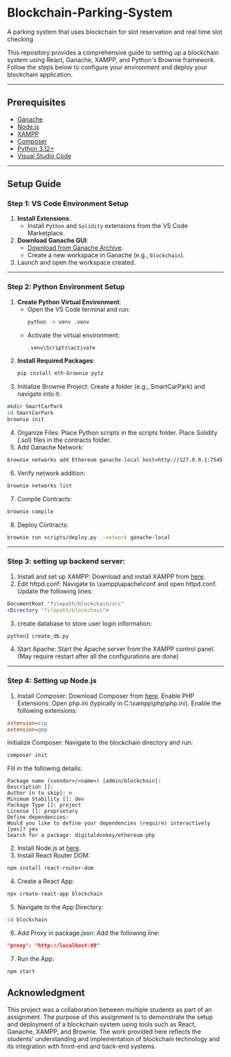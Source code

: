 # Blockchain-Parking-System
A parking system that uses blockchain for slot reservation and real time slot checking

This repository provides a comprehensive guide to setting up a blockchain system using React, Ganache, XAMPP, and Python's Brownie framework. Follow the steps below to configure your environment and deploy your blockchain application.

---

## Prerequisites

- [Ganache](https://trufflesuite.com/ganache/)
- [Node.js](https://nodejs.org/)
- [XAMPP](https://www.apachefriends.org/)
- [Composer](https://getcomposer.org/)
- [Python 3.12+](https://www.python.org/)
- [Visual Studio Code](https://code.visualstudio.com/)

---

## Setup Guide

### Step 1: VS Code Environment Setup
1. **Install Extensions**:
   - Install `Python` and `Solidity` extensions from the VS Code Marketplace.
2. **Download Ganache GUI**:
   - [Download from Ganache Archive](https://archive.trufflesuite.com/ganache/).
   - Create a new workspace in Ganache (e.g., `blockchain`).
3. Launch and open the workspace created.

---

### Step 2: Python Environment Setup
1. **Create Python Virtual Environment**:
   - Open the VS Code terminal and run:
     ```bash
     python -m venv .venv
     ```
   - Activate the virtual environment:
     ```bash
     .venv\Scripts\activate
     ```
2. **Install Required Packages**:
   ```bash
   pip install eth-brownie pytz
   ```
3. Initialize Brownie Project:
Create a folder (e.g., SmartCarPark) and navigate into it:
```bash
mkdir SmartCarPark
cd SmartCarPark
brownie init
```
4. Organize Files:
Place Python scripts in the scripts folder.
Place Solidity (.sol) files in the contracts folder.
5. Add Ganache Network:
```bash
brownie networks add Ethereum ganache-local host=http://127.0.0.1:7545 chainid=5777
```
6. Verify network addition:
```bash
brownie networks list
```
7. Compile Contracts:
```bash
brownie compile
```
8. Deploy Contracts:
```bash
brownie run scripts/deploy.py --network ganache-local
```

---

### Step 3: setting up backend server:
1. Install and set up XAMPP:
Download and install XAMPP from [here](https://www.apachefriends.org/).
2. Edit httpd.conf:
Navigate to \xampp\apache\conf and open httpd.conf.
Update the following lines:
```apache
DocumentRoot "filepath/blockchain/src"
<Directory "filepath/blockchain">
```
3. create database to store user login information:
```bash
python3 create_db.py
```
4. Start Apache:
Start the Apache server from the XAMPP control panel. (May require restart after all the configurations are done)

---

### Step 4: Setting up Node.js
1. Install Composer:
Download Composer from [here](https://getcomposer.org/).
Enable PHP Extensions:
Open php.ini (typically in C:\xampp\php\php.ini).
Enable the following extensions:
```ini
extension=zip
extension=gmp
```
Initialize Composer:
Navigate to the blockchain directory and run:
```bash
composer init
```
Fill in the following details:
```
Package name (<vendor>/<name>) [admin/blockchain]: 
Description []: 
Author [n to skip]: n
Minimum Stability []: dev
Package Type []: project
License []: proprietary
Define dependencies:
Would you like to define your dependencies (require) interactively [yes]? yes
Search for a package: digitaldonkey/ethereum-php
```
2. Install Node.js at [here](https://nodejs.org/).
3. Install React Router DOM:
```bash
npm install react-router-dom
```
4. Create a React App: 
```bash
npx create-react-app blockchain
```
5. Navigate to the App Directory:
```bash
cd blockchain
```
6. Add Proxy in package.json: Add the following line:
```json
"proxy": "http://localhost:80"
```
7. Run the App:
```bash
npm start
```

## Acknowledgment
This project was a collaboration between multiple students as part of an assignment. The purpose of this assignment is to demonstrate the setup and deployment of a blockchain system using tools such as React, Ganache, XAMPP, and Brownie. 
The work provided here reflects the students' understanding and implementation of blockchain technology and its integration with front-end and back-end systems.

